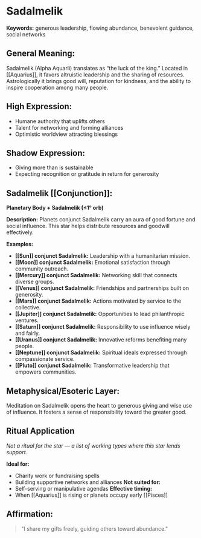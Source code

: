 # Sadalmelik


**Keywords:** generous leadership, flowing abundance, benevolent guidance, social networks

## General Meaning:
Sadalmelik (Alpha Aquarii) translates as “the luck of the king.” Located in [[Aquarius]], it favors altruistic leadership and the sharing of resources. Astrologically it brings good will, reputation for kindness, and the ability to inspire cooperation among many people.

## High Expression:
- Humane authority that uplifts others
- Talent for networking and forming alliances
- Optimistic worldview attracting blessings

## Shadow Expression:
- Giving more than is sustainable
- Expecting recognition or gratitude in return for generosity

## Sadalmelik [[Conjunction]]:

**Planetary Body + Sadalmelik (≤1° orb)**

**Description:**
Planets conjunct Sadalmelik carry an aura of good fortune and social influence. This star helps distribute resources and goodwill effectively.

**Examples:**
- **[[Sun]] conjunct Sadalmelik:** Leadership with a humanitarian mission.
- **[[Moon]] conjunct Sadalmelik:** Emotional satisfaction through community outreach.
- **[[Mercury]] conjunct Sadalmelik:** Networking skill that connects diverse groups.
- **[[Venus]] conjunct Sadalmelik:** Friendships and partnerships built on generosity.
- **[[Mars]] conjunct Sadalmelik:** Actions motivated by service to the collective.
- **[[Jupiter]] conjunct Sadalmelik:** Opportunities to lead philanthropic ventures.
- **[[Saturn]] conjunct Sadalmelik:** Responsibility to use influence wisely and fairly.
- **[[Uranus]] conjunct Sadalmelik:** Innovative reforms benefiting many people.
- **[[Neptune]] conjunct Sadalmelik:** Spiritual ideals expressed through compassionate service.
- **[[Pluto]] conjunct Sadalmelik:** Transformative leadership that empowers communities.

## Metaphysical/Esoteric Layer:
Meditation on Sadalmelik opens the heart to generous giving and wise use of influence. It fosters a sense of responsibility toward the greater good.

## Ritual Application
*Not a ritual for the star — a list of working types where this star lends support.*

**Ideal for:**
- Charity work or fundraising spells
- Building supportive networks and alliances
**Not suited for:**
- Self-serving or manipulative agendas
**Effective timing:**
- When [[Aquarius]] is rising or planets occupy early [[Pisces]]

## Affirmation:

> "I share my gifts freely, guiding others toward abundance."


